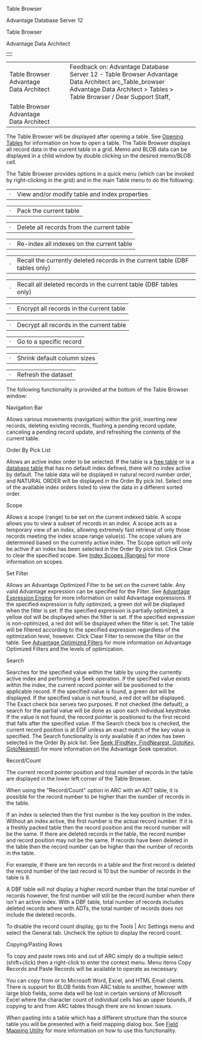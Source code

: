 Table Browser




Advantage Database Server 12  

Table Browser

Advantage Data Architect

|  |
| --- |
|  |

|  |  |  |  |  |
| --- | --- | --- | --- | --- |
| Table Browser  Advantage Data Architect |  |  | Feedback on: Advantage Database Server 12 - Table Browser Advantage Data Architect arc\_Table\_browser Advantage Data Architect > Tables > Table Browser / Dear Support Staff, |  |
| Table Browser  Advantage Data Architect |  |  |  |  |

The Table Browser will be displayed after opening a table. See [Opening Tables](arc_opening_tables.htm) for information on how to open a table. The Table Browser displays all record data in the current table in a grid. Memo and BLOB data can be displayed in a child window by double clicking on the desired memo/BLOB cell.

The Table Browser provides options in a quick menu (which can be invoked by right-clicking in the grid) and in the main Table menu to do the following:

|  |  |
| --- | --- |
| · | View and/or modify table and index properties |

|  |  |
| --- | --- |
| · | Pack the current table |

|  |  |
| --- | --- |
| · | Delete all records from the current table |

|  |  |
| --- | --- |
| · | Re-index all indexes on the current table |

|  |  |
| --- | --- |
| · | Recall the currently deleted records in the current table (DBF tables only) |

|  |  |
| --- | --- |
| · | Recall all deleted records in the current table (DBF tables only) |

|  |  |
| --- | --- |
| · | Encrypt all records in the current table |

|  |  |
| --- | --- |
| · | Decrypt all records in the current table |

|  |  |
| --- | --- |
| · | Go to a specific record |

|  |  |
| --- | --- |
| · | Shrink default column sizes |

|  |  |
| --- | --- |
| · | Refresh the dataset |

The following functionality is provided at the bottom of the Table Browser window:

Navigation Bar

Allows various movements (navigation) within the grid, inserting new records, deleting existing records, flushing a pending record update, canceling a pending record update, and refreshing the contents of the current table.

Order By Pick List

Allows an active index order to be selected. If the table is a [free table](javascript:hhpopuplink.TextPopup(popid_607755236X,FontFace,-1,-1,-1,-1)) or is a [database table](javascript:hhpopuplink.TextPopup(popid_201684107,FontFace,-1,-1,-1,-1)) that has no default index defined, there will no index active by default. The table data will be displayed in natural record number order, and NATURAL ORDER will be displayed in the Order By pick list. Select one of the available index orders listed to view the data in a different sorted order.

Scope

Allows a scope (range) to be set on the current indexed table. A scope allows you to view a subset of records in an index. A scope acts as a temporary view of an index, allowing extremely fast retrieval of only those records meeting the index scope range value(s). The scope values are determined based on the currently active index. The Scope option will only be active if an index has been selected in the Order By pick list. Click Clear to clear the specified scope. See [Index Scopes (Ranges)](master_index_scopes_ranges.htm) for more information on scopes.

Set Filter

Allows an Advantage Optimized Filter to be set on the current table. Any valid Advantage expression can be specified for the Filter. See [Advantage Expression Engine](master_advantage_expression_engine.htm) for more information on valid Advantage expressions. If the specified expression is fully optimized, a green dot will be displayed when the filter is set. If the specified expression is partially optimized, a yellow dot will be displayed when the filter is set. If the specified expression is non-optimized, a red dot will be displayed when the filter is set. The table will be filtered according to the specified expression regardless of the optimization level, however. Click Clear Filter to remove the filter on the table. See [Advantage Optimized Filters](master_advantage_optimized_filters.htm) for more information on Advantage Optimized Filters and the levels of optimization.

Search

Searches for the specified value within the table by using the currently active index and performing a Seek operation. If the specified value exists within the index, the current record pointer will be positioned to the applicable record. If the specified value is found, a green dot will be displayed. If the specified value is not found, a red dot will be displayed. The Exact check box serves two purposes. If not checked (the default), a search for the partial value will be done as upon each individual keystroke. If the value is not found, the record pointer is positioned to the first record that falls after the specified value. If the Search check box is checked, the current record position is at EOF unless an exact match of the key value is specified. The Search functionality is only available if an index has been selected in the Order By pick list. See [Seek (FindKey, FindNearest, GotoKey, GotoNearest)](master_seek_movement.htm) for more information on the Advantage Seek operation.

Record/Count

The current record pointer position and total number of records in the table are displayed in the lower left corner of the Table Browser.

When using the "Record/Count" option in ARC with an ADT table, it is possible for the record number to be higher than the number of records in the table.

If an index is selected then the first number is the key position in the index. Without an index active, the first number is the actual record number. If it is a freshly packed table then the record position and the record number will be the same. If there are deleted records in the table, the record number and record position may not be the same. If records have been deleted in the table then the record number can be higher than the number of records in the table.

For example, if there are ten records in a table and the first record is deleted the record number of the last record is 10 but the number of records in the table is 9.

A DBF table will not display a higher record number than the total number of records however, the first number will still be the record number when there isn't an active index. With a DBF table, total number of records includes deleted records where with ADTs, the total number of records does not include the deleted records.

To disable the record count display, go to the Tools | Arc Settings menu and select the General tab. Uncheck the option to display the record count.

Copying/Pasting Rows

To copy and paste rows into and out of ARC simply do a multiple select (shift+click) then a right-click to enter the context menu. Menu items Copy Records and Paste Records will be available to operate as necessary.

You can copy from or to Microsoft Word, Excel, and HTML Email clients. There is support for BLOB fields from ARC table to another, however with large blob fields, some data will be lost in certain versions of Microsoft Excel where the character count of individual cells has an upper bounds, if copying to and from ARC tables though there are no known issues.

When pasting into a table which has a different structure than the source table you will be presented with a field mapping dialog box. See [Field Mapping Utility](arc_field_mapping_utility.htm) for more information on how to use this functionality.